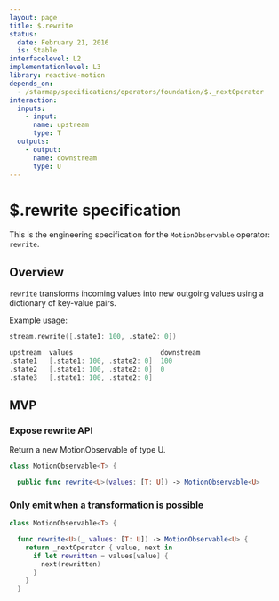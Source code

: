 ```yaml
---
layout: page
title: $.rewrite
status:
  date: February 21, 2016
  is: Stable
interfacelevel: L2
implementationlevel: L3
library: reactive-motion
depends_on:
  - /starmap/specifications/operators/foundation/$._nextOperator
interaction:
  inputs:
    - input:
      name: upstream
      type: T
  outputs:
    - output:
      name: downstream
      type: U
---
```


# $.rewrite specification

This is the engineering specification for the `MotionObservable` operator: `rewrite`.

## Overview

`rewrite` transforms incoming values into new outgoing values using a dictionary of key-value pairs.

Example usage:

```swift
stream.rewrite([.state1: 100, .state2: 0])

upstream  values                      downstream
.state1   [.state1: 100, .state2: 0]  100
.state2   [.state1: 100, .state2: 0]  0
.state3   [.state1: 100, .state2: 0]
```

## MVP

### Expose rewrite API

Return a new MotionObservable of type U.

```swift
class MotionObservable<T> {

  public func rewrite<U>(values: [T: U]) -> MotionObservable<U>
```

### Only emit when a transformation is possible

```swift
class MotionObservable<T> {

  func rewrite<U>(_ values: [T: U]) -> MotionObservable<U> {
    return _nextOperator { value, next in
      if let rewritten = values[value] {
        next(rewritten)
      }
    }
  }
```

